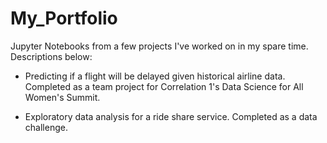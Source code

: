 My_Portfolio
=======

Jupyter Notebooks from a few projects I've worked on in my spare time. Descriptions below:

* Predicting if a flight will be delayed given historical airline data. Completed as a team project for Correlation 1's Data Science for All Women's Summit.

* Exploratory data analysis for a ride share service. Completed as a data challenge.
